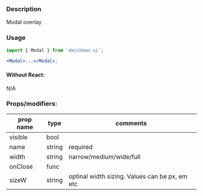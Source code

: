 ### Description

Modal overlay

### Usage

```jsx
import { Modal } from 'deichman-ui';

<Modal>...</Modal>;
```

#### Without React:

N/A

### Props/modifiers:

| prop name | type   | comments                |
| --------- | ------ | ----------------------- |
| visible   | bool   |                         |
| name      | string | required                |
| width     | string | narrow/medium/wide/full |
| onClose   | func   |                         |
| sizeW     | string | optinal width sizing. Values can be px, em etc | 